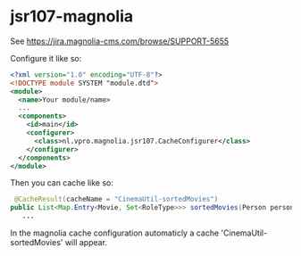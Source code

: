 # jsr107-magnolia
See https://jira.magnolia-cms.com/browse/SUPPORT-5655


Configure it like so:
```xml
<?xml version="1.0" encoding="UTF-8"?>
<!DOCTYPE module SYSTEM "module.dtd">
<module>
  <name>Your module/name>
  ...
  <components>
    <id>main</id>
    <configurer>
      <class>nl.vpro.magnolia.jsr107.CacheConfigurer</class>
    </configurer>
  </components>
</module>
```

Then you can cache like so:

```java
 @CacheResult(cacheName = "CinemaUtil-sortedMovies")
public List<Map.Entry<Movie, Set<RoleType>>> sortedMovies(Person person) {
   ...
```

In the magnolia cache configuration automaticly a cache 'CinemaUtil-sortedMovies' will appear.
